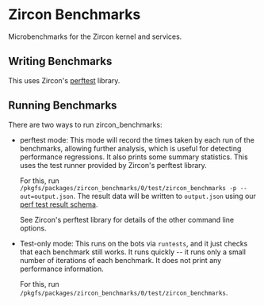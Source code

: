 # Zircon Benchmarks

Microbenchmarks for the Zircon kernel and services.

## Writing Benchmarks

This uses Zircon's
[perftest](https://fuchsia.googlesource.com/zircon/+/master/system/ulib/perftest/)
library.

## Running Benchmarks

There are two ways to run zircon_benchmarks:

* perftest mode: This mode will record the times taken by each run of
  the benchmarks, allowing further analysis, which is useful for
  detecting performance regressions.  It also prints some summary
  statistics.  This uses the test runner provided by Zircon's perftest
  library.

  For this, run
  `/pkgfs/packages/zircon_benchmarks/0/test/zircon_benchmarks -p
  --out=output.json`.  The result data will be written to
  `output.json` using our [perf test result schema].

  See Zircon's perftest library for details of the other command line
  options.

* Test-only mode: This runs on the bots via `runtests`, and it just checks
  that each benchmark still works.  It runs quickly -- it runs only a small
  number of iterations of each benchmark.  It does not print any
  performance information.

  For this, run
  `/pkgfs/packages/zircon_benchmarks/0/test/zircon_benchmarks`.

[perf test result schema]: https://fuchsia.googlesource.com/docs/+/master/development/benchmarking/results_schema.md

